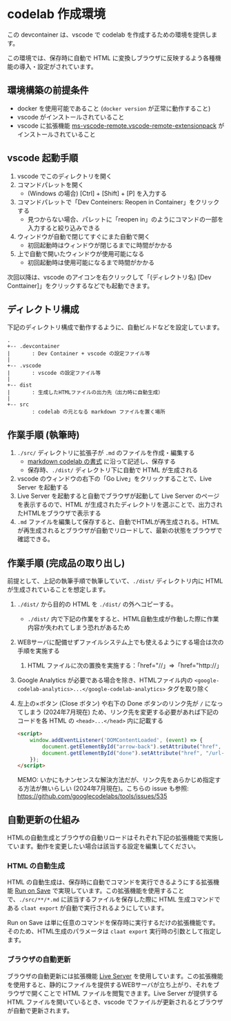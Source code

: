 # codelab 作成環境

この devcontainer は、vscode で codelab を作成するための環境を提供します。

この環境では、保存時に自動で HTML に変換しブラウザに反映するよう各種機能の導入・設定がされています。

## 環境構築の前提条件

- docker を使用可能であること (`docker version` が正常に動作すること)
- vscode がインストールされていること
- vscode に拡張機能 [ms-vscode-remote.vscode-remote-extensionpack](https://marketplace.visualstudio.com/items?itemName=ms-vscode-remote.vscode-remote-extensionpack) がインストールされていること

## vscode 起動手順

1. vscode でこのディレクトリを開く
2. コマンドパレットを開く
    - (Windows の場合) [Ctrl] + [Shift] + [P] を入力する
3. コマンドパレットで「Dev Conteiners: Reopen in Container」をクリックする
    - 見つからない場合、パレットに「reopen in」のようにコマンドの一部を入力すると絞り込みできる
4. ウィンドウが自動で閉じてすぐにまた自動で開く
    - 初回起動時はウィンドウが閉じるまでに時間がかかる
5. 上で自動で開いたウィンドウが使用可能になる
    - 初回起動時は使用可能になるまで時間がかかる

次回以降は、vscode のアイコンを右クリックして「(ディレクトリ名) [Dev Conttainer]」をクリックするなどでも起動できます。

## ディレクトリ構成

下記のディレクトリ構成で動作するように、自動ビルドなどを設定しています。

```plain
.
+-- .devcontainer
|       : Dev Container + vscode の設定ファイル等
|
+-- .vscode
|       : vscode の設定ファイル等
|
+-- dist
|       : 生成したHTMLファイルの出力先（出力時に自動生成）
|
+-- src
        : codelab の元となる markdown ファイルを置く場所
```

## 作業手順 (執筆時)

1. `./src/` ディレクトリに拡張子が `.md` のファイルを作成・編集する
    - [markdown codelab の書式](https://github.com/googlecodelabs/tools/tree/main/claat/parser/md) に沿って記述し、保存する
    - 保存時、`./dist/` ディレクトリ下に自動で HTML が生成される
2. vscode のウィンドウの右下の「Go Live」をクリックすることで、Live Server を起動する
3. Live Server を起動すると自動でブラウザが起動して Live Server のページを表示するので、HTML が生成されたディレクトリを選ぶことで、出力されたHTMLをブラウザで表示する
4. `.md` ファイルを編集して保存すると、自動でHTMLが再生成される。HTMLが再生成されるとブラウザが自動でリロードして、最新の状態をブラウザで確認できる。

## 作業手順 (完成品の取り出し)

前提として、上記の執筆手順で執筆していて、`./dist/` ディレクトリ内に HTML が生成されていることを想定します。

1. `./dist/` から目的の HTML を `./dist/` の外へコピーする。

    - `./dist/` 内で下記の作業をすると、HTML自動生成が作動した際に作業内容が失われてしまう恐れがあるため

2. WEBサーバに配備せずファイルシステム上でも使えるようにする場合は次の手順を実施する

    1. HTML ファイルに次の置換を実施する：「href="//」⇒「href="http://」

3. Google Analytics が必要である場合を除き、HTMLファイル内の `<google-codelab-analytics>...</google-codelab-analytics>` タグを取り除く

4. 左上の×ボタン (Close ボタン) や右下の Done ボタンのリンク先が `/` になってしまう (2024年7月現在) ため、リンク先を変更する必要があれば下記のコードを各 HTML の `<head>...</head>` 内に記載する

    ```html
    <script>
        window.addEventListener('DOMContentLoaded', (event) => {
            document.getElementById("arrow-back").setAttribute("href", "/url-on-close");
            document.getElementById("done").setAttribute("href", "/url-on-done");
        });
    </script>
    ```

    MEMO: いかにもナンセンスな解決方法だが、リンク先をあらかじめ指定する方法が無いらしい (2024年7月現在)。こちらの issue も参照: <https://github.com/googlecodelabs/tools/issues/535>

## 自動更新の仕組み

HTMLの自動生成とブラウザの自動リロードはそれぞれ下記の拡張機能で実施しています。動作を変更したい場合は該当する設定を編集してください。

### HTML の自動生成

HTML の自動生成は、保存時に自動でコマンドを実行できるようにする拡張機能 [Run on Save](https://marketplace.visualstudio.com/items?itemName=pucelle.run-on-save) で実現しています。この拡張機能を使用することで、`./src/**/*.md` に該当するファイルを保存した際に HTML 生成コマンドである `claat export` が自動で実行されるようにしています。

Run on Save は単に任意のコマンドを保存時に実行するだけの拡張機能です。そのため、HTML生成のパラメータは `claat export` 実行時の引数として指定します。

### ブラウザの自動更新

ブラウザの自動更新には拡張機能 [Live Server](https://marketplace.visualstudio.com/items?itemName=ritwickdey.LiveServer) を使用しています。この拡張機能を使用すると、静的にファイルを提供するWEBサーバが立ち上がり、それをブラウザで開くことで HTML ファイルを閲覧できます。Live Server が提供する HTML ファイルを開いているとき、vscode でファイルが更新されるとブラウザが自動で更新されます。

